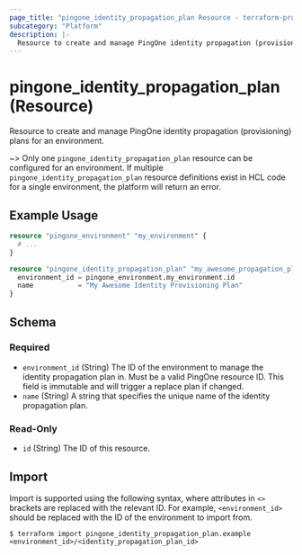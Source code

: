 ```yaml
---
page_title: "pingone_identity_propagation_plan Resource - terraform-provider-pingone"
subcategory: "Platform"
description: |-
  Resource to create and manage PingOne identity propagation (provisioning) plans for an environment.
---
```


# pingone_identity_propagation_plan (Resource)

Resource to create and manage PingOne identity propagation (provisioning) plans for an environment.

~> Only one `pingone_identity_propagation_plan` resource can be configured for an environment.  If multiple `pingone_identity_propagation_plan` resource definitions exist in HCL code for a single environment, the platform will return an error.

## Example Usage

```terraform
resource "pingone_environment" "my_environment" {
  # ...
}

resource "pingone_identity_propagation_plan" "my_awesome_propagation_plan" {
  environment_id = pingone_environment.my_environment.id
  name           = "My Awesome Identity Provisioning Plan"
}
```

<!-- schema generated by tfplugindocs -->
## Schema

### Required

- `environment_id` (String) The ID of the environment to manage the identity propagation plan in.  Must be a valid PingOne resource ID.  This field is immutable and will trigger a replace plan if changed.
- `name` (String) A string that specifies the unique name of the identity propagation plan.

### Read-Only

- `id` (String) The ID of this resource.

## Import

Import is supported using the following syntax, where attributes in `<>` brackets are replaced with the relevant ID.  For example, `<environment_id>` should be replaced with the ID of the environment to import from.

```shell
$ terraform import pingone_identity_propagation_plan.example <environment_id>/<identity_propagation_plan_id>
```
